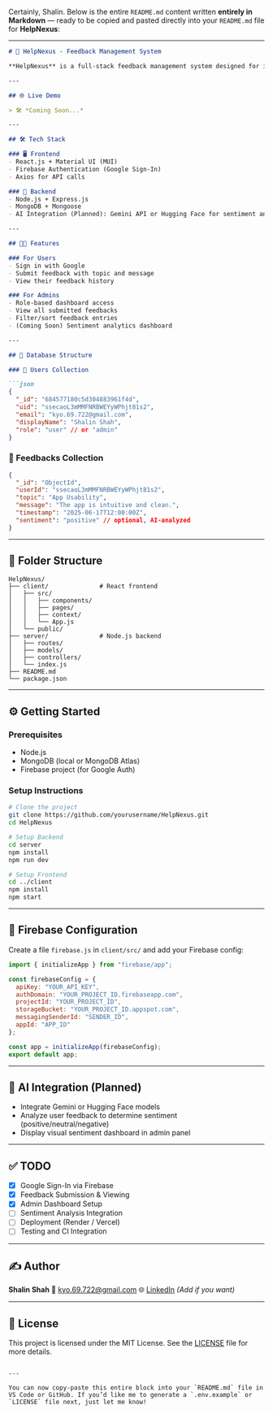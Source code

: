 Certainly, Shalin. Below is the entire `README.md` content written **entirely in Markdown** — ready to be copied and pasted directly into your `README.md` file for **HelpNexus**:

---

````markdown
# 🚀 HelpNexus - Feedback Management System

**HelpNexus** is a full-stack feedback management system designed for institutions and organizations to collect, manage, and analyze user feedback. It features secure Google Authentication, role-based access, and future integration of AI-powered sentiment analysis.

---

## 🌐 Live Demo

> 🛠️ *Coming Soon...*

---

## 🛠️ Tech Stack

### 🖥 Frontend
- React.js + Material UI (MUI)
- Firebase Authentication (Google Sign-In)
- Axios for API calls

### 🔧 Backend
- Node.js + Express.js
- MongoDB + Mongoose
- AI Integration (Planned): Gemini API or Hugging Face for sentiment analysis

---

## 👨‍💻 Features

### For Users
- Sign in with Google
- Submit feedback with topic and message
- View their feedback history

### For Admins
- Role-based dashboard access
- View all submitted feedbacks
- Filter/sort feedback entries
- (Coming Soon) Sentiment analytics dashboard

---

## 🧱 Database Structure

### 🔐 Users Collection

```json
{
  "_id": "684577180c5d304883961f4d",
  "uid": "ssecaoL3mMMFNRBWEYyWPhjt81s2",
  "email": "kyo.69.722@gmail.com",
  "displayName": "Shalin Shah",
  "role": "user" // or "admin"
}
````

### 💬 Feedbacks Collection

```json
{
  "_id": "ObjectId",
  "userId": "ssecaoL3mMMFNRBWEYyWPhjt81s2",
  "topic": "App Usability",
  "message": "The app is intuitive and clean.",
  "timestamp": "2025-06-17T12:00:00Z",
  "sentiment": "positive" // optional, AI-analyzed
}
```

---

## 📁 Folder Structure

```
HelpNexus/
├── client/              # React frontend
│   ├── src/
│   │   ├── components/
│   │   ├── pages/
│   │   ├── context/
│   │   └── App.js
│   └── public/
├── server/              # Node.js backend
│   ├── routes/
│   ├── models/
│   ├── controllers/
│   └── index.js
├── README.md
└── package.json
```

---

## ⚙️ Getting Started

### Prerequisites

* Node.js
* MongoDB (local or MongoDB Atlas)
* Firebase project (for Google Auth)

### Setup Instructions

```bash
# Clone the project
git clone https://github.com/yourusername/HelpNexus.git
cd HelpNexus

# Setup Backend
cd server
npm install
npm run dev

# Setup Frontend
cd ../client
npm install
npm start
```

---

## 🔐 Firebase Configuration

Create a file `firebase.js` in `client/src/` and add your Firebase config:

```js
import { initializeApp } from "firebase/app";

const firebaseConfig = {
  apiKey: "YOUR_API_KEY",
  authDomain: "YOUR_PROJECT_ID.firebaseapp.com",
  projectId: "YOUR_PROJECT_ID",
  storageBucket: "YOUR_PROJECT_ID.appspot.com",
  messagingSenderId: "SENDER_ID",
  appId: "APP_ID"
};

const app = initializeApp(firebaseConfig);
export default app;
```

---

## 🧠 AI Integration (Planned)

* Integrate Gemini or Hugging Face models
* Analyze user feedback to determine sentiment (positive/neutral/negative)
* Display visual sentiment dashboard in admin panel

---

## ✅ TODO

* [x] Google Sign-In via Firebase
* [x] Feedback Submission & Viewing
* [x] Admin Dashboard Setup
* [ ] Sentiment Analysis Integration
* [ ] Deployment (Render / Vercel)
* [ ] Testing and CI Integration

---

## ✍️ Author

**Shalin Shah**
📧 [kyo.69.722@gmail.com](mailto:kyo.69.722@gmail.com)
🌐 [LinkedIn](https://linkedin.com/in/shalin-shah) *(Add if you want)*

---

## 📜 License

This project is licensed under the MIT License. See the [LICENSE](LICENSE) file for more details.

```

---

You can now copy-paste this entire block into your `README.md` file in VS Code or GitHub. If you’d like me to generate a `.env.example` or `LICENSE` file next, just let me know!
```

